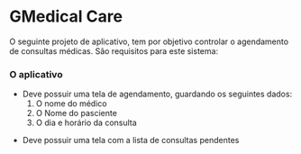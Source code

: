 # GMedical Care

O seguinte projeto de aplicativo, tem por objetivo controlar o agendamento de consultas médicas. São requisitos para este sistema:

### O aplicativo
  + Deve possuir uma tela de agendamento, guardando os seguintes dados:
    1. O nome do médico
    2. O Nome do pasciente
    3. O dia e horário da consulta
  - Deve possuir uma tela com a lista de consultas pendentes
